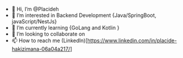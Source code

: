 - 👋 Hi, I’m @Placideh
- 👀 I’m interested in Backend Development {Java/SpringBoot, javaScript/NestJs}
- 🌱 I’m currently learning {GoLang and Kotlin } 
- 💞️ I’m looking to collaborate on 
- 📫 How to reach me (LinkedIn)[https://www.linkedin.com/in/placide-hakizimana-06a04a217/]

<!---
Placideh/Placideh is a ✨ special ✨ repository because its `README.md` (this file) appears on your GitHub profile.
You can click the Preview link to take a look at your changes.
--->
